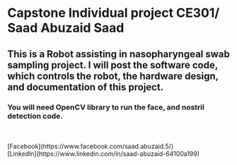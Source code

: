 # Capstone Individual project CE301/ Saad Abuzaid Saad
##  **This is a Robot assisting in nasopharyngeal swab sampling project. I will post the software code, which controls the robot, the hardware design, and documentation of this project.**
### **You will need OpenCV library to run the face, and nostril detection code.**

<br/>
<br>[Facebook](https://www.facebook.com/saad.abuzaid.5/)<br/>
[LinkedIn](https://www.linkedin.com/in/saad-abuzaid-64100a199)
